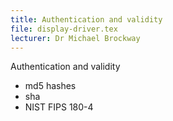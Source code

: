 ```yaml
---
title: Authentication and validity
file: display-driver.tex
lecturer: Dr Michael Brockway
---
```

 Authentication and validity

* md5 hashes
* sha
* NIST FIPS 180-4
